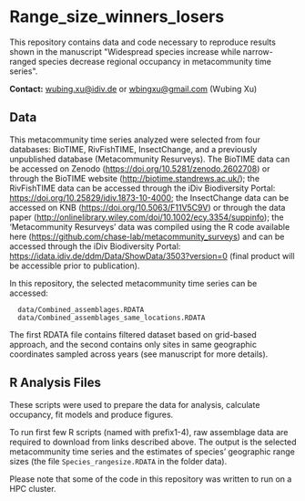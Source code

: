 # Range_size_winners_losers
This repository contains data and code necessary to reproduce results shown in the manuscript "Widespread species increase while narrow-ranged species decrease regional occupancy in metacommunity time series".

**Contact:** wubing.xu@idiv.de or wbingxu@gmail.com (Wubing Xu)

## Data
This metacommunity time series analyzed were selected from four databases: BioTIME, RivFishTIME, InsectChange, and a previously unpublished database (Metacommunity Resurveys). The BioTIME data can be accessed on Zenodo (https://doi.org/10.5281/zenodo.2602708) or through the BioTIME website (http://biotime.standrews.ac.uk/); the RivFishTIME data can be accessed through the iDiv Biodiversity Portal: https://doi.org/10.25829/idiv.1873-10-4000; the InsectChange data can be accessed on KNB (https://doi.org/10.5063/F11V5C9V) or through the data paper (http://onlinelibrary.wiley.com/doi/10.1002/ecy.3354/suppinfo); the ‘Metacommunity Resurveys’ data was compiled using the R code available here (https://github.com/chase-lab/metacommunity_surveys) and can be accessed through the iDiv Biodiversity Portal: https://idata.idiv.de/ddm/Data/ShowData/3503?version=0 (final product will be accessible prior to publication).

In this repository, the selected metacommunity time series can be accessed:
```
  data/Combined_assemblages.RDATA
  data/Combined_assemblages_same_locations.RDATA
```

The first RDATA file contains filtered dataset based on grid-based approach, and the second contains only sites in same geographic coordinates sampled across years (see manuscript for more details).

## R Analysis Files
These scripts were used to prepare the data for analysis, calculate occupancy, fit models and produce figures.

To run first few R scripts (named with prefix1-4), raw assemblage data are required to download from links described above. The output is the selected metacommunity time series and the estimates of species’ geographic range sizes (the file `Species_rangesize.RDATA` in the folder data).

Please note that some of the code in this repository was written to run on a HPC cluster.
